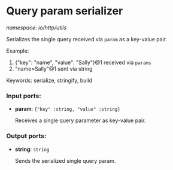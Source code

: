 # Query param serializer

_namespace: io/http/utils_

Serializes the single query received via `param` as a key-value pair.

Example:
1. {"key": "name", "value": "Sally"}@1 received via `params`
2. "name=Sally"@1 sent via string

Keywords: serialize, stringify, build

### Input ports:

* __param__: ` {"key" :string, "value" :string} `

    Receives a single query parameter as key-value pair.

### Output ports:

* __string__: ` string `

    Sends the serialized single query param.

